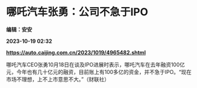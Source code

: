 # 哪吒汽车张勇：公司不急于IPO
**编辑：安安**

**2023-10-19 02:32**

**https://auto.caijing.com.cn/2023/1019/4965482.shtml**

哪吒汽车CEO张勇10月18日在谈及IPO进展时表示，哪吒汽车在去年融资100亿元，今年也有几十亿元的融资，目前账上有100多亿的资金，并不急于IPO。“现在市场不理想，上不上市意思不大。”（财联社）